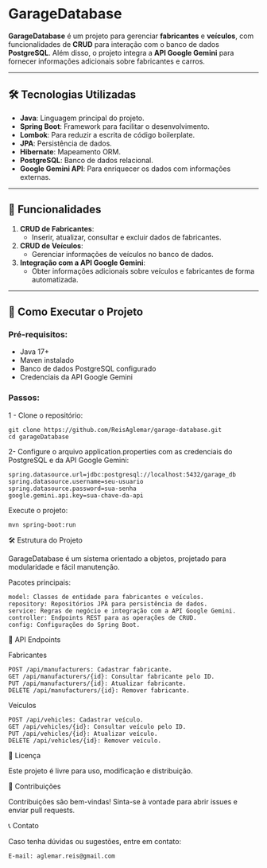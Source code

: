 # GarageDatabase

**GarageDatabase** é um projeto para gerenciar **fabricantes** e **veículos**, com funcionalidades de **CRUD** para interação com o banco de dados **PostgreSQL**. Além disso, o projeto integra a **API Google Gemini** para fornecer informações adicionais sobre fabricantes e carros.

---

## 🛠️ Tecnologias Utilizadas
- **Java**: Linguagem principal do projeto.
- **Spring Boot**: Framework para facilitar o desenvolvimento.
- **Lombok**: Para reduzir a escrita de código boilerplate.
- **JPA**: Persistência de dados.
- **Hibernate**: Mapeamento ORM.
- **PostgreSQL**: Banco de dados relacional.
- **Google Gemini API**: Para enriquecer os dados com informações externas.

---

## 🎯 Funcionalidades
1. **CRUD de Fabricantes**:
   - Inserir, atualizar, consultar e excluir dados de fabricantes.
2. **CRUD de Veículos**:
   - Gerenciar informações de veículos no banco de dados.
3. **Integração com a API Google Gemini**:
   - Obter informações adicionais sobre veículos e fabricantes de forma automatizada.

---

## 🚀 Como Executar o Projeto
### Pré-requisitos:
- Java 17+
- Maven instalado
- Banco de dados PostgreSQL configurado
- Credenciais da API Google Gemini

### Passos:
1 - Clone o repositório:
   
    git clone https://github.com/ReisAglemar/garage-database.git
    cd garageDatabase


2- Configure o arquivo application.properties com as credenciais do PostgreSQL e da API Google Gemini:

    spring.datasource.url=jdbc:postgresql://localhost:5432/garage_db
    spring.datasource.username=seu-usuario
    spring.datasource.password=sua-senha
    google.gemini.api.key=sua-chave-da-api

Execute o projeto:

    mvn spring-boot:run

🛠️ Estrutura do Projeto

GarageDatabase é um sistema orientado a objetos, projetado para modularidade e fácil manutenção.

Pacotes principais:

    model: Classes de entidade para fabricantes e veículos.
    repository: Repositórios JPA para persistência de dados.
    service: Regras de negócio e integração com a API Google Gemini.
    controller: Endpoints REST para as operações de CRUD.
    config: Configurações do Spring Boot.

🔗 API Endpoints

Fabricantes

    POST /api/manufacturers: Cadastrar fabricante.
    GET /api/manufacturers/{id}: Consultar fabricante pelo ID.
    PUT /api/manufacturers/{id}: Atualizar fabricante.
    DELETE /api/manufacturers/{id}: Remover fabricante.

Veículos

    POST /api/vehicles: Cadastrar veículo.
    GET /api/vehicles/{id}: Consultar veículo pelo ID.
    PUT /api/vehicles/{id}: Atualizar veículo.
    DELETE /api/vehicles/{id}: Remover veículo.

📜 Licença

Este projeto é livre para uso, modificação e distribuição.

🤝 Contribuições

Contribuições são bem-vindas! Sinta-se à vontade para abrir issues e enviar pull requests.

📞 Contato

Caso tenha dúvidas ou sugestões, entre em contato:

    E-mail: aglemar.reis@gmail.com
    
